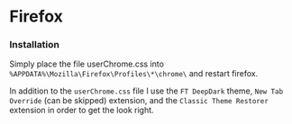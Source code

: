# Firefox
### Installation
Simply place the file userChrome.css into `%APPDATA%\Mozilla\Firefox\Profiles\*\chrome\` and restart firefox.

In addition to the `userChrome.css` file I use the `FT DeepDark` theme, `New Tab Override` (can be skipped) extension, and the `Classic Theme Restorer` extension in order to get the look right.
